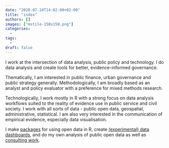 ```yaml
---
date: "2020-07-24T14:02:00+02:00"
title: "index"
authors: []
images: ["mstile-150x150.png"]
categories:
  -
tags:
  -
draft: false
---
```


I work at the intersection of data analysis, public policy and technology. I do data analysis and create tools for better, evidence-informed governance.

Thematically, I am interested in public finance, urban governance and public strategy generally. Methodologically, I am broadly based as an analyst and policy evaluator with a preference for mixed methods research.

Technologically, I work mostly in R with a strong focus on data analysis workflows suited to the reality of evidence use in public service and civil society. I work with all sorts of data - public open data, geospatial, administrative, statistical. I am also very interested in the communication of empirical evidence, especially data visualisation.

I make [packages](/projects/#r-packages) for using open data in R, create [(experimental) data dashboards](/projects#dashboards), and do my own analysis of public open data as well as [consulting work](/projects#consulting-projects).
